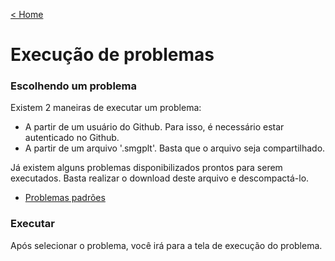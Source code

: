 [< Home](/smalg-platform)

# Execução de problemas

### Escolhendo um problema

Existem 2 maneiras de executar um problema:

* A partir de um usuário do Github. Para isso, é necessário estar autenticado no Github.
* A partir de um arquivo '.smgplt'. Basta que o arquivo seja compartilhado.

Já existem alguns problemas disponibilizados prontos para serem executados. Basta realizar o download deste arquivo e descompactá-lo.

* [Problemas padrões](https://drive.google.com/u/0/uc?id=1LqSXXE3K0SMCigca2MRDzTbFW9SN-YgK&export=download)

### Executar

Após selecionar o problema, você irá para a tela de execução do problema.